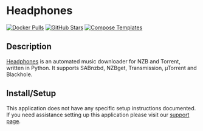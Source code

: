 # Headphones

[![Docker Pulls](https://img.shields.io/docker/pulls/linuxserver/headphones?style=flat-square&color=607D8B&label=docker%20pulls&logo=docker)](https://hub.docker.com/r/linuxserver/headphones)
[![GitHub Stars](https://img.shields.io/github/stars/linuxserver/docker-headphones?style=flat-square&color=607D8B&label=github%20stars&logo=github)](https://github.com/linuxserver/docker-headphones)
[![Compose Templates](https://img.shields.io/static/v1?style=flat-square&color=607D8B&label=compose&message=templates)](https://github.com/GhostWriters/DockSTARTer/tree/master/compose/.apps/headphones)

## Description

[Headphones](https://github.com/rembo10/headphones) is an automated music
downloader for NZB and Torrent, written in Python. It supports SABnzbd, NZBget,
Transmission, µTorrent and Blackhole.

## Install/Setup

This application does not have any specific setup instructions documented. If
you need assistance setting up this application please visit our
[support page](https://dockstarter.com/basics/support/).
